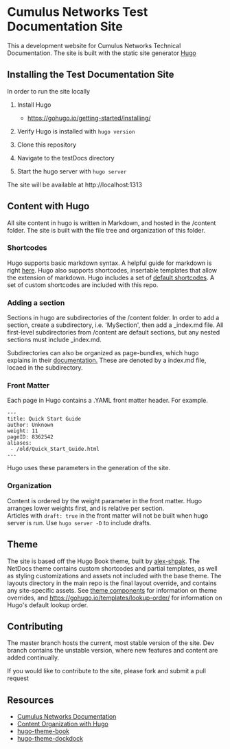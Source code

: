 # Cumulus Networks Test Documentation Site

This a development website for Cumulus Networks Technical Documentation.
The site is built with the static site generator [Hugo](https://gohugo.io/documentation/)

## Installing the Test Documentation Site

In order to run the site locally

1. Install Hugo
    - https://gohugo.io/getting-started/installing/

2. Verify Hugo is installed with `hugo version`

3. Clone this repository

4. Navigate to the testDocs directory

5. Start the hugo server with `hugo server`

The site will be available at http://localhost:1313


## Content with Hugo

All site content in hugo is written in Markdown, and hosted in the /content folder.
The site is built with the file tree and organization of this folder.

### Shortcodes

Hugo supports basic markdown syntax. A helpful guide for markdown is right [here](https://github.com/adam-p/markdown-here/wiki/Markdown-Cheatsheet).
Hugo also supports shortcodes, insertable templates that allow the extension of markdown. Hugo includes a set of
[default shortcodes](https://gohugo.io/content-management/shortcodes/). A set of custom shortcodes are included with this repo.

### Adding a section
Sections in hugo are subdirectories of the /content folder. In order to add a section,
create a subdirectory, i.e. 'MySection', then add a _index.md file. All first-level subdirectories from /content are default sections, but any nested sections must include _index.md.

Subdirectories can also be organized as page-bundles, which hugo explains in their [documentation.](https://gohugo.io/content-management/page-bundles/) These are denoted by a index.md file, locaed in the subdirectory.

### Front Matter

Each page in Hugo contains a .YAML front matter header. For example.

```
---
title: Quick Start Guide
author: Unknown
weight: 11
pageID: 8362542
aliases:
 - /old/Quick_Start_Guide.html
---
```
Hugo uses these parameters in the generation of the site.

### Organization

Content is ordered by the weight parameter in the front matter. Hugo arranges lower weights first, and is relative per section.  
Articles with `draft: true` in the front matter will not be built when hugo server is run.
Use `hugo server -D` to include drafts.

## Theme

The site is based off the Hugo Book theme, built by [alex-shpak](https://github.com/alex-shpak/). The NetDocs theme contains custom shortcodes and partial templates, as well as styling customizations and assets not included with the base theme. The layouts directory in the main repo is the final layout override, and contains any site-specific assets. See
[theme components](https://gohugo.io/themes/theme-components/) for information on theme overrides, and https://gohugo.io/templates/lookup-order/ for information on Hugo's default lookup order.

## Contributing

The master branch hosts the current, most stable version of the site.
Dev branch contains the unstable version, where new features and content are added continually.

If you would like to contribute to the site, please fork and submit a pull request

## Resources
  - [Cumulus Networks Documentation](https://docs.cumulusnetworks.com)
  - [Content Organization with Hugo](https://gohugo.io/content-management/organization/)
  - [hugo-theme-book](https://github.com/alex-shpak/hugo-book)
  - [hugo-theme-dockdock](https://github.com/vjeantet/hugo-theme-docdock)
